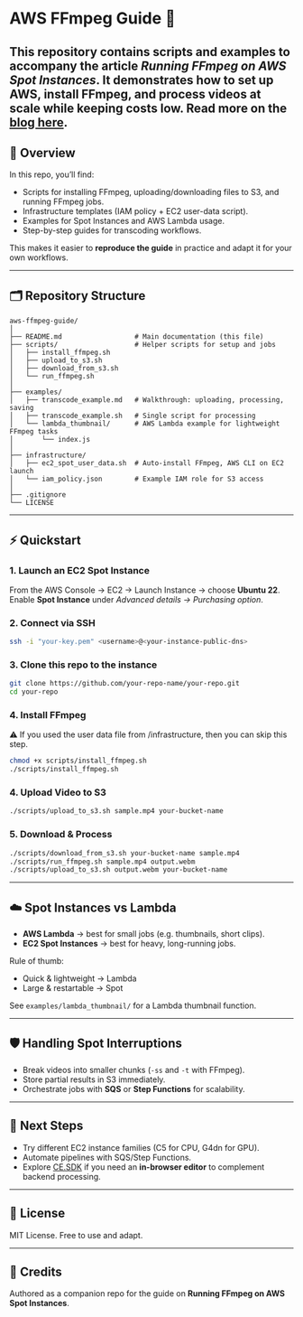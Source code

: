 # AWS FFmpeg Guide 🚀

This repository contains scripts and examples to accompany the article *Running FFmpeg on AWS Spot Instances*.
It demonstrates how to set up AWS, install FFmpeg, and process videos at scale while keeping costs low. Read more on the [blog here](https://www.img.ly).
---

## 📖 Overview

In this repo, you’ll find:

- Scripts for installing FFmpeg, uploading/downloading files to S3, and running FFmpeg jobs.
- Infrastructure templates (IAM policy + EC2 user-data script).
- Examples for Spot Instances and AWS Lambda usage.
- Step-by-step guides for transcoding workflows.

This makes it easier to **reproduce the guide** in practice and adapt it for your own workflows.

---

## 🗂 Repository Structure

```
aws-ffmpeg-guide/
│
├── README.md                  # Main documentation (this file)
├── scripts/                   # Helper scripts for setup and jobs
│   ├── install_ffmpeg.sh
│   ├── upload_to_s3.sh
│   ├── download_from_s3.sh
│   └── run_ffmpeg.sh
│
├── examples/
│   ├── transcode_example.md   # Walkthrough: uploading, processing, saving
│   ├── transcode_example.sh   # Single script for processing
│   └── lambda_thumbnail/      # AWS Lambda example for lightweight FFmpeg tasks
│       └── index.js
│
├── infrastructure/
│   ├── ec2_spot_user_data.sh  # Auto-install FFmpeg, AWS CLI on EC2 launch
│   └── iam_policy.json        # Example IAM role for S3 access
│
├── .gitignore
└── LICENSE
```

---

## ⚡ Quickstart

### 1. Launch an EC2 Spot Instance
From the AWS Console → EC2 → Launch Instance → choose **Ubuntu 22**.
Enable **Spot Instance** under *Advanced details → Purchasing option*.

### 2. Connect via SSH
```bash
ssh -i "your-key.pem" <username>@<your-instance-public-dns>
```

### 3. Clone this repo to the instance
```bash
git clone https://github.com/your-repo-name/your-repo.git
cd your-repo
```

### 4. Install FFmpeg
⚠️ If you used the user data file from /infrastructure, then you can skip this step.
```bash
chmod +x scripts/install_ffmpeg.sh
./scripts/install_ffmpeg.sh
```

### 4. Upload Video to S3
```bash
./scripts/upload_to_s3.sh sample.mp4 your-bucket-name
```

### 5. Download & Process
```bash
./scripts/download_from_s3.sh your-bucket-name sample.mp4
./scripts/run_ffmpeg.sh sample.mp4 output.webm
./scripts/upload_to_s3.sh output.webm your-bucket-name
```

---

## ☁️ Spot Instances vs Lambda

- **AWS Lambda** → best for small jobs (e.g. thumbnails, short clips).
- **EC2 Spot Instances** → best for heavy, long-running jobs.

Rule of thumb:
- Quick & lightweight → Lambda
- Large & restartable → Spot

See `examples/lambda_thumbnail/` for a Lambda thumbnail function.

---

## 🛡 Handling Spot Interruptions

- Break videos into smaller chunks (`-ss` and `-t` with FFmpeg).
- Store partial results in S3 immediately.
- Orchestrate jobs with **SQS** or **Step Functions** for scalability.

---

## 🔮 Next Steps

- Try different EC2 instance families (C5 for CPU, G4dn for GPU).
- Automate pipelines with SQS/Step Functions.
- Explore [CE.SDK](https://img.ly/creative-sdk) if you need an **in-browser editor** to complement backend processing.

---

## 📜 License
MIT License. Free to use and adapt.

---

## 🙌 Credits
Authored as a companion repo for the guide on **Running FFmpeg on AWS Spot Instances**.
